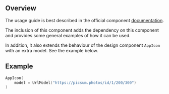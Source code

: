 ## Overview

The usage guide is best described in the official component [documentation](https://coil-kt.github.io/coil/).

The inclusion of this component adds the dependency on this component and provides some general examples of how it can be used.

In addition, it also extends the behaviour of the design component `AppIcon` with an extra model. See the example below.

## Example

```kotlin
AppIcon(
    model = UrlModel("https://picsum.photos/id/1/200/300")
)
```